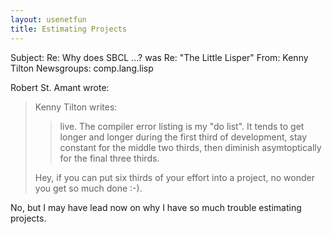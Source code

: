```yaml
---
layout: usenetfun
title: Estimating Projects
---
```



 Subject: Re: Why does SBCL ...? was Re: &quot;The Little Lisper&quot;
From: Kenny Tilton 
Newsgroups: comp.lang.lisp

Robert St. Amant wrote:
>
> Kenny Tilton writes:
>
>
>>live. The compiler error listing is my &quot;do list&quot;. It tends to get
>>longer and longer during the first third of development, stay constant
>>for the middle two thirds, then diminish asymtoptically for the final
>>three thirds.
>
>
> Hey, if you can put six thirds of your effort into a project, no
> wonder you get so much done :-).
>
No, but I may have lead now on why I have so much trouble estimating projects.


   
